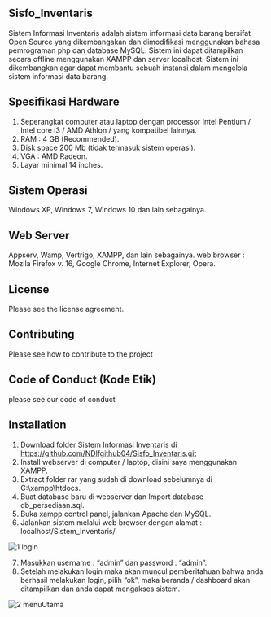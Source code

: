 ## Sisfo_Inventaris
Sistem Informasi Inventaris adalah sistem informasi data barang bersifat Open Source yang dikembangakan dan dimodifikasi menggunakan bahasa pemrograman php dan database MySQL. Sistem ini dapat ditampilkan secara offline menggunakan XAMPP dan server localhost. Sistem ini dikembangkan agar dapat membantu sebuah instansi dalam mengelola sistem informasi data barang.

## Spesifikasi Hardware 
1.	Seperangkat computer atau laptop dengan processor Intel Pentium / Intel core i3 / AMD Athlon / yang kompatibel lainnya.
2.	RAM : 4 GB (Recommended).
3.	Disk space 200 Mb (tidak termasuk sistem operasi).
4.	VGA : AMD Radeon. 
5.	Layar minimal 14 inches.

## Sistem Operasi 
Windows XP, Windows 7, Windows 10 dan lain sebagainya.

## Web Server
Appserv, Wamp,  Vertrigo, XAMPP, dan lain sebagainya.
web browser : Mozila Firefox v. 16, Google Chrome, Internet Explorer, Opera.

## License 
Please see the license agreement.

## Contributing 
Please see how to contribute to the project

## Code of Conduct (Kode Etik)
please see our code of conduct

## Installation
1.	Download folder Sistem Informasi Inventaris di https://github.com/NDlfgithub04/Sisfo_Inventaris.git
2.	Install webserver di computer / laptop, disini saya menggunakan XAMPP.
3.	Extract folder rar yang sudah di download sebelumnya di C:\xampp\htdocs.
4.	Buat database baru di webserver dan Import database db_persediaan.sql.
5.	Buka xampp control panel,  jalankan Apache dan MySQL.
6.	Jalankan sistem melalui web browser dengan alamat : localhost/Sistem_Inventaris/

![1 login](https://user-images.githubusercontent.com/78644161/107149720-c5cfcd00-698c-11eb-9a53-7de4a3a19442.jpg)


7.	Masukkan username : “admin” dan password : “admin”.
8.	Setelah melakukan login maka akan muncul pemberitahuan bahwa anda berhasil melakukan login, pilih “ok”, maka beranda / dashboard akan ditampilkan dan anda dapat mengakses sistem.

![2 menuUtama](https://user-images.githubusercontent.com/78644161/107149775-29f29100-698d-11eb-8b08-518397a03c6c.jpg)
